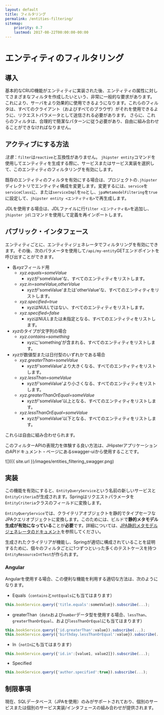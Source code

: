 ```yaml
---
layout: default
title: フィルタリング
permalink: /entities-filtering/
sitemap:
    priority: 0.7
    lastmod: 2017-08-22T00:00:00-00:00
---
```


# <i class="fa fa-filter"></i> エンティティのフィルタリング

## 導入

基本的なCRUD機能がエンティティに実装された後、エンティティの属性に対してさまざまなフィルタを作成したいという、非常に一般的な要求があります。
これにより、サーバをより効果的に使用できるようになります。これらのフィルタは、すべてのクライアント（およびすべてのブラウザ）がそれを使用できるように、リクエストパラメータとして送信される必要があります。
さらに、これらのフィルタは、合理的で簡潔なパターンに従う必要があり、自由に組み合わせることができなければなりません。
## アクティブにする方法

_注意_：`filter`は`reactive`と互換性がありません。
`jhipster entity`コマンドを使用してエンティティを生成する際に、サービスまたはサービス実装を選択して、このエンティティのフィルタリングを有効にします。

既存のエンティティのフィルタを有効にする場合は、プロジェクトの`.jhipster`ディレクトリでエンティティ構成を変更します。変更するには、`service`を`serviceClass`に、または`serviceImpl`を`no`とし、`jpaMetamodelFiltering`を`true`に設定して、`jhipster entity <エンティティ名>`で再生成します。

JDLを使用する場合は、JDLファイルに行`filter <エンティティ名>`を追加し、`jhipster jdl`コマンドを使用して定義を再インポートします。

## パブリック・インタフェース

エンティティごとに、エンティティジェネレータでフィルタリングを有効にできます。その後、次のパラメータを使用して`/api/my-entity`GETエンドポイントを呼び出すことができます。

* 各*xyz*フィールド用
    * *xyz.equals=someValue*
        - xyzが'someValue'な、すべてのエンティティをリストします。
    * *xyz.in=someValue,otherValue*
        - xyzが'someValue'または'otherValue'な、すべてのエンティティをリストします。
    * *xyz.specified=true*
        - xyzはNULLではない、すべてのエンティティをリストします。
    * *xyz.specified=false*
        - xyzはNULLまたは未指定となる、すべてのエンティティをリストします。
* *xyz*のタイプが文字列の場合
    * *xyz.contains=something*
        - xyzに'something'が含まれる、すべてのエンティティをリストします。
* *xyz*が数値型または日付型のいずれかである場合
    * *xyz.greaterThan=someValue*
        - xyzが'someValue'より大きくなる、すべてのエンティティをリストします。
    * *xyz.lessThan=someValue*
        - xyzが'someValue'より小さくなる、すべてのエンティティをリストします。        
    * *xyz.greaterThanOrEqual=someValue*
        - xyzが'someValue'以上となる、すべてのエンティティをリストします。
    * *xyz.lessThanOrEqual=someValue*
        - xyzが'someValue'以下となる、すべてのエンティティをリストします。

これらは自由に組み合わせられます。

このフィルターAPIの表現力を体験する良い方法は、JHipsterアプリケーションのAPIドキュメント・ページにあるswagger-uiから使用することです。

![]({{ site.url }}/images/entities_filtering_swagger.png)

## 実装

この機能を有効にすると、`EntityQueryService`という名前の新しいサービスと`EntityCriteria`が生成されます。Springはリクエストパラメータを`EntityCriteria`クラスのフィールドに変換します。

`EntityQueryService`では、クライテリアオブジェクトを静的でタイプセーフなJPAクエリオブジェクトに変換します。このためには、ビルドで**静的メタモデル生成が有効になっている**ことが**必要**です。詳細については、[JPA静的メタモデルジェネレータのドキュメント](https://docs.jboss.org/hibernate/orm/current/userguide/html_single/Hibernate_User_Guide.html#tooling-modelgen)を参照してください。

生成されたクライテリアが機能し、Springが適切に構成されていることを証明するために、個々のフィルタごとに1つずつといった多くのテストケースを持つ`EntityResourceIntTest`が作られます。

### Angular

Angularを使用する場合、この便利な機能を利用する適切な方法は、次のようになります。

* Equals（`contains`と`notEquals`にも当てはまります）
```javascript
this.bookService.query({'title.equals':someValue}).subscribe(...);
```
* greaterThan（`date`および`number`データ型を使用する場合、`lessThan`、`greaterThanOrEqual`、および`lessThanOrEqual`にも当てはまります）
```javascript
this.bookService.query({'id.greaterThan':value}).subscribe(...);
this.bookService.query({'birthday.lessThanOrEqual':value}).subscribe(...);
```
* In（`notIn`にも当てはまります）
```javascript
this.bookService.query({'id.in':[value1, value2]}).subscribe(...);
```
* Specified
```javascript
this.bookService.query({'author.specified':true}).subscribe(...);
```

## 制限事項

現在、SQLデータベース（JPAを使用）のみがサポートされており、個別のサービスまたは個別のサービス実装/インタフェースの組み合わせが提供されます。
